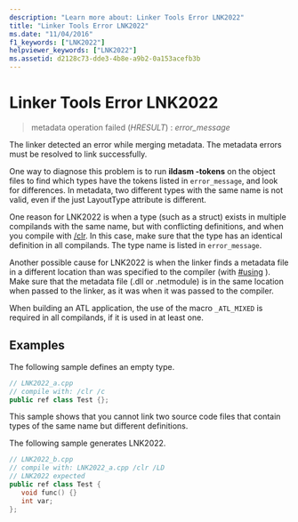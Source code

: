 ```yaml
---
description: "Learn more about: Linker Tools Error LNK2022"
title: "Linker Tools Error LNK2022"
ms.date: "11/04/2016"
f1_keywords: ["LNK2022"]
helpviewer_keywords: ["LNK2022"]
ms.assetid: d2128c73-dde3-4b8e-a9b2-0a153acefb3b
---
```

# Linker Tools Error LNK2022

> metadata operation failed (*HRESULT*) : *error_message*

The linker detected an error while merging metadata. The metadata errors must be resolved to link successfully.

One way to diagnose this problem is to run **ildasm -tokens** on the object files to find which types have the tokens listed in `error_message`, and look for differences.  In metadata, two different types with the same name is not valid, even if the just LayoutType attribute is different.

One reason for LNK2022 is when a type (such as a struct) exists in multiple compilands with the same name, but with conflicting definitions, and when you compile with [/clr](../../build/reference/clr-common-language-runtime-compilation.md).  In this case, make sure that the type has an identical definition in all compilands.  The type name is listed in `error_message`.

Another possible cause for LNK2022 is when the linker finds a metadata file in a different location than was specified to the compiler (with [#using](../../preprocessor/hash-using-directive-cpp.md) ). Make sure that the metadata file (.dll or .netmodule) is in the same location when passed to the linker, as it was when it was passed to the compiler.

When building an ATL application, the use of the macro `_ATL_MIXED` is required in all compilands, if it is used in at least one.

## Examples

The following sample defines an empty type.

```cpp
// LNK2022_a.cpp
// compile with: /clr /c
public ref class Test {};
```

This sample shows that you cannot link two source code files that contain types of the same name but different definitions.

The following sample generates LNK2022.

```cpp
// LNK2022_b.cpp
// compile with: LNK2022_a.cpp /clr /LD
// LNK2022 expected
public ref class Test {
   void func() {}
   int var;
};
```
